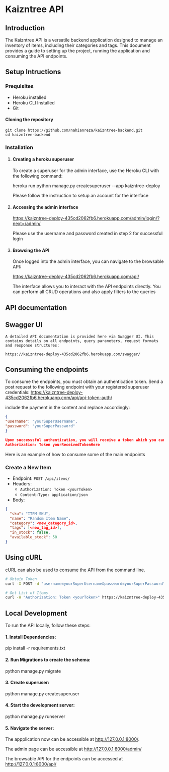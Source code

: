 # Kaizntree API 

## Introduction
The Kaizntree API is a versatile backend application designed to manage an inventory of items, including their categories and tags. This document provides a guide to setting up the project, running the application and consuming the API endpoints.

## Setup Intructions
### Prequisites
* Heroku installed
* Heroku CLI Installed
* Git

#### Cloning the repository

    git clone https://github.com/nahianreza/kaizntree-backend.git
    cd kaizntree-backend

### Installation

1. #### Creating a heroku superuser

    To create a superuser for the admin interface, use the Heroku CLI with the following command:

    heroku run python manage.py createsuperuser --app kaizntree-deploy

    Please follow the instruction to setup an account for the interface


2. #### Accessing the admin interface

    https://kaizntree-deploy-435cd2062fb6.herokuapp.com/admin/login/?next=/admin/

    Please use the username and password created in step 2 for successful login

3. #### Browsing the API

    Once logged into the admin interface, you can navigate to the browsable API:

    https://kaizntree-deploy-435cd2062fb6.herokuapp.com/api/

    The interface allows you to interact with the API endpoints directly. You can perform all CRUD operations and also apply filters to the queries


## API documentation
## Swagger UI

    A detailed API documentation is provided here via Swagger UI. This contains details on all endpoints, query parameters, request formats and response structures:

    https://kaizntree-deploy-435cd2062fb6.herokuapp.com/swagger/

## Consuming the endpoints
   
   To consume the endpoints, you must obtain an authentication token. Send a post request to the following endpoint with your registered superuser credentials:
   https://kaizntree-deploy-435cd2062fb6.herokuapp.com/api/api-token-auth/

   include the payment in the content and replace accordingly:

   ```json
{
  "username": "yourSuperUsername",
  "password": "yourSuperPassword"
}

   Upon successsful authentication, you will receive a token which you can include in the Authorization header of your subsequent API requests:
   Authorization: Token yourReceivedTokenHere
```

Here is an example of how to consume some of the main endpoints

### Create a New Item
* Endpoint: `POST /api/items/`
* Headers:
    * `Authorization: Token <yourToken>`
    * `Content-Type: application/json`
* Body:
```json
{
  "sku": "ITEM-SKU",
  "name": "Random Item Name",
  "category": <new_category_id>,
  "tags": [<new_tag_id>],
  "in_stock": false,
  "available_stock": 50
}
```

## Using cURL

cURL can also be used to consume the API from the command line. 

```sh
# Obtain Token
curl -X POST -d "username=yourSuperUsername&password=yourSuperPassword" https://kaizntree-deploy-435cd2062fb6.herokuapp.com/api/api-token-auth/

# Get List of Items
curl -H "Authorization: Token <yourToken>" https://kaizntree-deploy-435cd2062fb6.herokuapp.com/api/items/
```

## Local Development

To run the API locally, follow these steps:

#### 1. Install Dependencies:

pip install -r requirements.txt

#### 2. Run Migrations to create the schema:

python manage.py migrate

#### 3. Create superuser:

python manage.py createsuperuser

#### 4. Start the development server:

python manage.py runserver

#### 5. Navigate the server:

The appplication now can be accessible at http://127.0.0.1:8000/.

The admin page can be accessible at http://127.0.0.1:8000/admin/

The browsable API for the endpoints can be accessed at http://127.0.0.1:8000/api/






